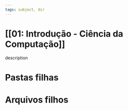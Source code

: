```yaml
---
tags: subject, dir
---
```


# [[01: Introdução - Ciência da Computação]]

description

# Pastas filhas



# Arquivos filhos


